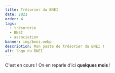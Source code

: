 ```yaml
---
title: Trésorier du BNEI
date: 2021
order: 4
tags:
  - trésorerie
  - BNEI
  - association
banner: img/bnei.webp
description: Mon poste de trésorier du BNEI !
alt: logo du BNEI
---
```


C'est en cours ! On en reparle d'ici **quelques mois** !

<card>
  <card-image src="img/bnei-tresorier.webp"></card-image >
</card>
